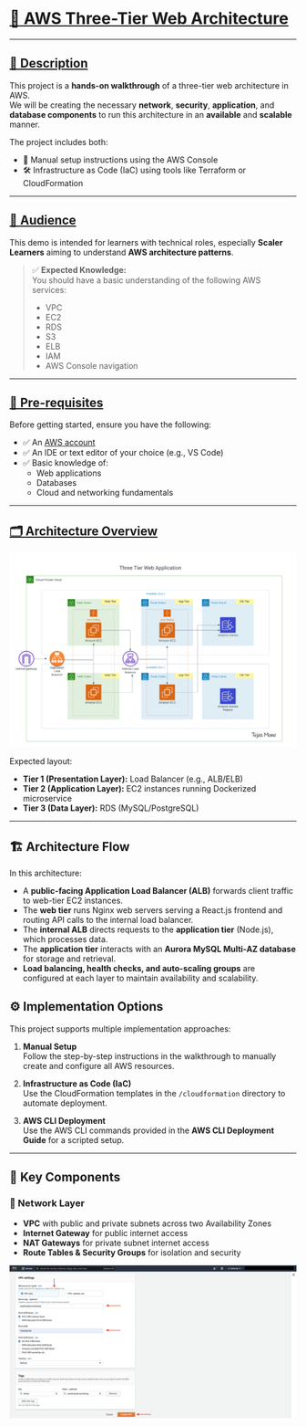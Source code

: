 # <u>🚀 AWS Three-Tier Web Architecture</u>

---

## <u>📘 Description</u>

This project is a **hands-on walkthrough** of a three-tier web architecture in AWS.  
We will be creating the necessary **network**, **security**, **application**, and **database components** to run this architecture in an **available** and **scalable** manner.

The project includes both:
- 🔧 Manual setup instructions using the AWS Console
- 🛠️ Infrastructure as Code (IaC) using tools like Terraform or CloudFormation

---

## <u>🎯 Audience</u>

This demo is intended for learners with technical roles, especially **Scaler Learners** aiming to understand **AWS architecture patterns**.

> ✅ **Expected Knowledge:**  
> You should have a basic understanding of the following AWS services:
> - VPC  
> - EC2  
> - RDS  
> - S3  
> - ELB  
> - IAM  
> - AWS Console navigation

---

## <u>🔧 Pre-requisites</u>

Before getting started, ensure you have the following:

- ✅ An [AWS account](https://aws.amazon.com/free/)
- ✅ An IDE or text editor of your choice (e.g., VS Code)
- ✅ Basic knowledge of:
  - Web applications
  - Databases
  - Cloud and networking fundamentals

---

## <u>🗂️ Architecture Overview</u>

![Architecture Diagram](./assets/3TierArch.png)

Expected layout:
- **Tier 1 (Presentation Layer):** Load Balancer (e.g., ALB/ELB)
- **Tier 2 (Application Layer):** EC2 instances running Dockerized microservice
- **Tier 3 (Data Layer):** RDS (MySQL/PostgreSQL)
---

## 🏗️ Architecture Flow

In this architecture:  
- A **public-facing Application Load Balancer (ALB)** forwards client traffic to web-tier EC2 instances.  
- The **web tier** runs Nginx web servers serving a React.js frontend and routing API calls to the internal load balancer.  
- The **internal ALB** directs requests to the **application tier** (Node.js), which processes data.  
- The **application tier** interacts with an **Aurora MySQL Multi-AZ database** for storage and retrieval.  
- **Load balancing, health checks, and auto-scaling groups** are configured at each layer to maintain availability and scalability.  

## ⚙️ Implementation Options

This project supports multiple implementation approaches:

1. **Manual Setup**  
   Follow the step-by-step instructions in the walkthrough to manually create and configure all AWS resources.

2. **Infrastructure as Code (IaC)**  
   Use the CloudFormation templates in the `/cloudformation` directory to automate deployment.

3. **AWS CLI Deployment**  
   Use the AWS CLI commands provided in the **AWS CLI Deployment Guide** for a scripted setup.

---

## 🧩 Key Components

### 🔹 Network Layer
- **VPC** with public and private subnets across two Availability Zones  
- **Internet Gateway** for public internet access  
- **NAT Gateways** for private subnet internet access  
- **Route Tables & Security Groups** for isolation and security  

![Architecture Diagram](./assets/VPC.png)

